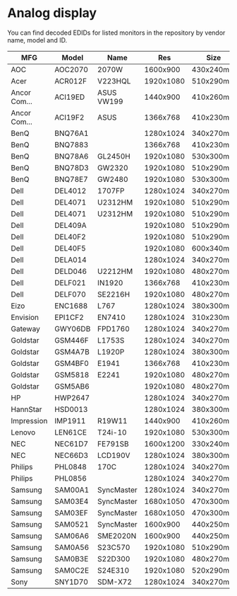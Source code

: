 Analog display
==============

You can find decoded EDIDs for listed monitors in the repository by vendor name,
model and ID.

| MFG          | Model   | Name         | Res       | Size       | Inch | Made | ID    |
|--------------|---------|--------------|-----------|------------|------|------|-------|
| AOC          | AOC2070 | 2070W        | 1600x900  | 430x240mm  | 19.4 | 2016 | AF0E7 |
| Acer         | ACR012F | V223HQL      | 1920x1080 | 510x290mm  | 23.1 |      | EB0AB |
| Ancor Com... | ACI19ED | ASUS VW199   | 1440x900  | 410x260mm  | 19.1 | 2012 | 2091B |
| Ancor Com... | ACI19F2 | ASUS         | 1366x768  | 410x230mm  | 18.5 |      | D89BA |
| BenQ         | BNQ76A1 |              | 1280x1024 | 340x270mm  | 17.1 |      | A71D1 |
| BenQ         | BNQ7883 |              | 1366x768  | 410x230mm  | 18.5 |      | D20A4 |
| BenQ         | BNQ78A6 | GL2450H      | 1920x1080 | 530x300mm  | 24.0 | 2012 | 2BBF0 |
| BenQ         | BNQ78D3 | GW2320       | 1920x1080 | 510x290mm  | 23.1 | 2013 | 0EDD5 |
| BenQ         | BNQ78E7 | GW2480       | 1920x1080 | 530x300mm  | 24.0 | 2019 | 189D2 |
| Dell         | DEL4012 | 1707FP       | 1280x1024 | 340x270mm  | 17.1 | 2006 | 2B111 |
| Dell         | DEL4071 | U2312HM      | 1920x1080 | 510x290mm  | 23.1 | 2013 | F7BC3 |
| Dell         | DEL4071 | U2312HM      | 1920x1080 | 510x290mm  | 23.1 | 2012 | F659E |
| Dell         | DEL409A |              | 1920x1080 | 510x290mm  | 23.1 |      | 9FBD9 |
| Dell         | DEL40F2 |              | 1920x1080 | 510x290mm  | 23.1 |      | 9239C |
| Dell         | DEL40F5 |              | 1920x1080 | 600x340mm  | 27.2 |      | CEA92 |
| Dell         | DELA014 |              | 1280x1024 | 340x270mm  | 17.1 |      | C3559 |
| Dell         | DELD046 | U2212HM      | 1920x1080 | 480x270mm  | 21.7 | 2013 | C72BB |
| Dell         | DELF021 | IN1920       | 1366x768  | 410x230mm  | 18.5 | 2011 | CC868 |
| Dell         | DELF070 | SE2216H      | 1920x1080 | 480x270mm  | 21.7 | 2018 | 99A7C |
| Eizo         | ENC1688 | L767         | 1280x1024 | 380x300mm  | 19.1 |      | 1C4FF |
| Envision     | EPI1CF2 | EN7410       | 1280x1024 | 310x230mm  | 15.2 |      | 65B4B |
| Gateway      | GWY06DB | FPD1760      | 1280x1024 | 340x270mm  | 17.1 | 2006 | 94B28 |
| Goldstar     | GSM446F | L1753S       | 1280x1024 | 340x270mm  | 17.1 | 2007 | 2E7C1 |
| Goldstar     | GSM4A7B | L1920P       | 1280x1024 | 380x300mm  | 19.1 |      | D4F3C |
| Goldstar     | GSM4BF0 | E1941        | 1366x768  | 410x230mm  | 18.5 |      | F3407 |
| Goldstar     | GSM5818 | E2241        | 1920x1080 | 480x270mm  | 21.7 |      | 222BA |
| Goldstar     | GSM5AB6 |              | 1920x1080 | 480x270mm  | 21.7 | 2017 | C0D7A |
| HP           | HWP2647 |              | 1280x1024 | 340x270mm  | 17.1 |      | 4C608 |
| HannStar     | HSD0013 |              | 1280x1024 | 380x300mm  | 19.1 |      | A5A2B |
| Impression   | IMP1911 | R19W11       | 1440x900  | 410x260mm  | 19.1 | 2006 | B49F9 |
| Lenovo       | LEN61CE | T24i-10      | 1920x1080 | 530x300mm  | 24.0 | 2018 | A84A3 |
| NEC          | NEC61D7 | FE791SB      | 1600x1200 | 330x240mm  | 16.1 |      | 8FFE4 |
| NEC          | NEC66D3 | LCD190V      | 1280x1024 | 380x300mm  | 19.1 | 2007 | 5960C |
| Philips      | PHL0848 | 170C         | 1280x1024 | 340x270mm  | 17.1 | 2006 | EFBBE |
| Philips      | PHL0856 |              | 1280x1024 | 340x270mm  | 17.1 |      | DEE86 |
| Samsung      | SAM00A1 | SyncMaster   | 1280x1024 | 340x270mm  | 17.1 |      | 1CDE3 |
| Samsung      | SAM03E4 | SyncMaster   | 1680x1050 | 470x300mm  | 22.0 |      | 12CBB |
| Samsung      | SAM03EF | SyncMaster   | 1680x1050 | 470x300mm  | 22.0 |      | 053FE |
| Samsung      | SAM0521 | SyncMaster   | 1600x900  | 440x250mm  | 19.9 |      | D9F22 |
| Samsung      | SAM06A6 | SME2020N     | 1600x900  | 440x250mm  | 19.9 |      | D39B6 |
| Samsung      | SAM0A56 | S23C570      | 1920x1080 | 510x290mm  | 23.1 | 2014 | 7186D |
| Samsung      | SAM0B3E | S22D300      | 1920x1080 | 480x270mm  | 21.7 | 2014 | 1BB2F |
| Samsung      | SAM0C2E | S24E310      | 1920x1080 | 520x290mm  | 23.4 | 2016 | 15D62 |
| Sony         | SNY1D70 | SDM-X72      | 1280x1024 | 340x270mm  | 17.1 |      | 4A732 |

